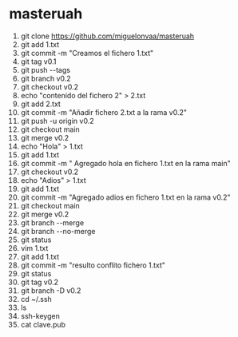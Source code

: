 # masteruah

1. git clone https://github.com/miguelonvaa/masteruah
2. git add 1.txt
3. git commit -m "Creamos el fichero 1.txt"
4. git tag v0.1
5. git push --tags
6. git branch v0.2
7. git checkout v0.2
8. echo "contenido del fichero 2" > 2.txt
9. git add 2.txt
10. git commit -m "Añadir fichero 2.txt a la rama v0.2"
11. git push -u origin v0.2
12. git checkout main
13. git merge v0.2
14. echo "Hola" > 1.txt
15. git add 1.txt
16. git commit -m " Agregado hola en fichero 1.txt en la rama main"
17. git checkout v0.2
18. echo "Adios" > 1.txt
19. git add 1.txt
20. git commit -m "Agregado adios en fichero 1.txt en la rama v0.2"
21. git checkout main
22. git merge v0.2
23. git branch --merge
24. git branch --no-merge
25. git status
26. vim 1.txt
27. git add 1.txt
28. git commit -m "resulto conflito fichero 1.txt"
29. git status
30. git tag v0.2
31. git branch -D v0.2
32. cd ~/.ssh
33. ls
34. ssh-keygen
35. cat clave.pub
